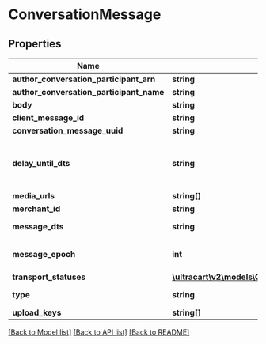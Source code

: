 # ConversationMessage

## Properties
Name | Type | Description | Notes
------------ | ------------- | ------------- | -------------
**author_conversation_participant_arn** | **string** |  | [optional] 
**author_conversation_participant_name** | **string** |  | [optional] 
**body** | **string** |  | [optional] 
**client_message_id** | **string** |  | [optional] 
**conversation_message_uuid** | **string** |  | [optional] 
**delay_until_dts** | **string** | Delay message transmission until date/time | [optional] 
**media_urls** | **string[]** |  | [optional] 
**merchant_id** | **string** |  | [optional] 
**message_dts** | **string** | Message date/time | [optional] 
**message_epoch** | **int** | Message epoch milliseconds | [optional] 
**transport_statuses** | [**\ultracart\v2\models\ConversationMessageTransportStatus[]**](ConversationMessageTransportStatus.md) |  | [optional] 
**type** | **string** | Message type | [optional] 
**upload_keys** | **string[]** |  | [optional] 

[[Back to Model list]](../README.md#documentation-for-models) [[Back to API list]](../README.md#documentation-for-api-endpoints) [[Back to README]](../README.md)



